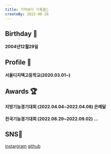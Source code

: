 ```yaml
---
title: 기억보다 기록을📖
createBy: 2022-06-26
---
```


## Birthday 🎉
#### 2004년12월29일
## Profile 📖
#### 서울디지텍고등학교(2020.03.01~)

## Awards 🏆
#### 지방기능경기대회 (2022.04.04~2022.04.08) 은메달
#### 전국기능경기대회 (2022.08.29~2022.09.02) ...

## SNS📱
[instargram](https://www.instagram.com/kimjuneseo/)
[github](https://github.com/kimjuneseo)